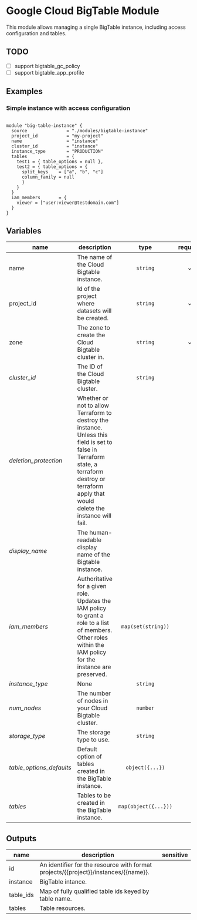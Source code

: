 # Google Cloud BigTable Module

This module allows managing a single BigTable instance, including access configuration and tables.

## TODO

- [ ] support bigtable_gc_policy
- [ ] support bigtable_app_profile

## Examples

### Simple instance with access configuration

```hcl

module "big-table-instance" {
  source               = "./modules/bigtable-instance"
  project_id           = "my-project"
  name                 = "instance"
  cluster_id           = "instance"
  instance_type        = "PRODUCTION"
  tables               = {
    test1 = { table_options = null },
    test2 = { table_options = {
      split_keys    = ["a", "b", "c"]
      column_family = null
      }
    }
  }
  iam_members       = {
    viewer = ["user:viewer@testdomain.com"]
  }
}
```

<!-- BEGIN TFDOC -->
## Variables

| name | description | type | required | default |
|---|---|:---: |:---:|:---:|
| name | The name of the Cloud Bigtable instance. | <code title="">string</code> | ✓ |  |
| project_id | Id of the project where datasets will be created. | <code title="">string</code> | ✓ |  |
| zone | The zone to create the Cloud Bigtable cluster in. | <code title="">string</code> | ✓ |  |
| *cluster_id* | The ID of the Cloud Bigtable cluster. | <code title="">string</code> |  | <code title="">europe-west1</code> |
| *deletion_protection* | Whether or not to allow Terraform to destroy the instance. Unless this field is set to false in Terraform state, a terraform destroy or terraform apply that would delete the instance will fail. | <code title=""></code> |  | <code title="">true</code> |
| *display_name* | The human-readable display name of the Bigtable instance. | <code title=""></code> |  | <code title="">null</code> |
| *iam_members* | Authoritative for a given role. Updates the IAM policy to grant a role to a list of members. Other roles within the IAM policy for the instance are preserved. | <code title="map&#40;set&#40;string&#41;&#41;">map(set(string))</code> |  | <code title="">{}</code> |
| *instance_type* | None | <code title="">string</code> |  | <code title="">DEVELOPMENT</code> |
| *num_nodes* | The number of nodes in your Cloud Bigtable cluster. | <code title="">number</code> |  | <code title="">1</code> |
| *storage_type* | The storage type to use. | <code title="">string</code> |  | <code title="">SSD</code> |
| *table_options_defaults* | Default option of tables created in the BigTable instance. | <code title="object&#40;&#123;&#10;split_keys    &#61; list&#40;string&#41;&#10;column_family &#61; string&#10;&#125;&#41;">object({...})</code> |  | <code title="&#123;&#10;split_keys    &#61; &#91;&#93;&#10;column_family &#61; null&#10;&#125;">...</code> |
| *tables* | Tables to be created in the BigTable instance. | <code title="map&#40;object&#40;&#123;&#10;table_options &#61; object&#40;&#123;&#10;split_keys    &#61; list&#40;string&#41;&#10;column_family &#61; string&#10;&#125;&#41;&#10;&#125;&#41;&#41;">map(object({...}))</code> |  | <code title="">{}</code> |

## Outputs

| name | description | sensitive |
|---|---|:---:|
| id | An identifier for the resource with format projects/{{project}}/instances/{{name}}. |  |
| instance | BigTable intance. |  |
| table_ids | Map of fully qualified table ids keyed by table name. |  |
| tables | Table resources. |  |
<!-- END TFDOC -->

